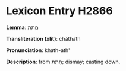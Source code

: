 # Lexicon Entry H2866

**Lemma**: חֲתַת

**Transliteration (xlit)**: chăthath

**Pronunciation**: khath-ath'

**Description**:
from חָתַת; dismay; casting down.
